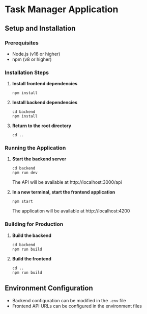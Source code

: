 # Task Manager Application

## Setup and Installation

### Prerequisites
- Node.js (v16 or higher)
- npm (v8 or higher)

### Installation Steps

1. **Install frontend dependencies**
   ```
   npm install
   ```

2. **Install backend dependencies**
   ```
   cd backend
   npm install
   ```

3. **Return to the root directory**
   ```
   cd ..
   ```

### Running the Application

1. **Start the backend server**
   ```
   cd backend
   npm run dev
   ```
   The API will be available at http://localhost:3000/api

2. **In a new terminal, start the frontend application**
   ```
   npm start
   ```
   The application will be available at http://localhost:4200

### Building for Production

1. **Build the backend**
   ```
   cd backend
   npm run build
   ```

2. **Build the frontend**
   ```
   cd ..
   npm run build
   ```

## Environment Configuration
- Backend configuration can be modified in the `.env` file
- Frontend API URLs can be configured in the environment files